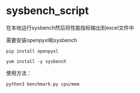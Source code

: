 # sysbench_script
在本地运行sysbench然后将性能指标输出到excel文件中

需要安装openpyxl和sysbench

```
pip install openpyxl

yum install -y sysbench
```

使用方法：
```
python3 benchmark.py cpu/mem
```

